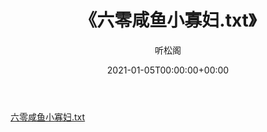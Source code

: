 ﻿---
title:  《六零咸鱼小寡妇.txt》
date:   2021-01-05T00:00:00+00:00
author: 听松阁
layout: post
permalink: /ephesus-jekyll-blog-theme/
categories: 小说
tags: [小说]
---

 [六零咸鱼小寡妇.txt](http://img.660000.xyz/bookstukust/book/bntxt/10六零咸鱼小寡妇.txt)